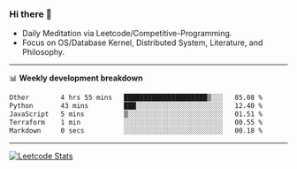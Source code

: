 ### Hi there 👋
* Daily Meditation via Leetcode/Competitive-Programming.
* Focus on OS/Database Kernel, Distributed System, Literature, and Philosophy.

-------

📊 **Weekly development breakdown**
<!--START_SECTION:waka-->

```txt
Other        4 hrs 55 mins   █████████████████████▒░░░   85.08 %
Python       43 mins         ███░░░░░░░░░░░░░░░░░░░░░░   12.40 %
JavaScript   5 mins          ▒░░░░░░░░░░░░░░░░░░░░░░░░   01.51 %
Terraform    1 min           ░░░░░░░░░░░░░░░░░░░░░░░░░   00.55 %
Markdown     0 secs          ░░░░░░░░░░░░░░░░░░░░░░░░░   00.18 %
```

<!--END_SECTION:waka-->

-------

[![Leetcode Stats](https://leetcard.jacoblin.cool/hzhang413?font=Fira+Mono)](https://leetcode.com/fxrc)
<!-- ![image](./cyberpunk-ghost-in-the-shell.gif)
![image](./gis-archive.png) -->
